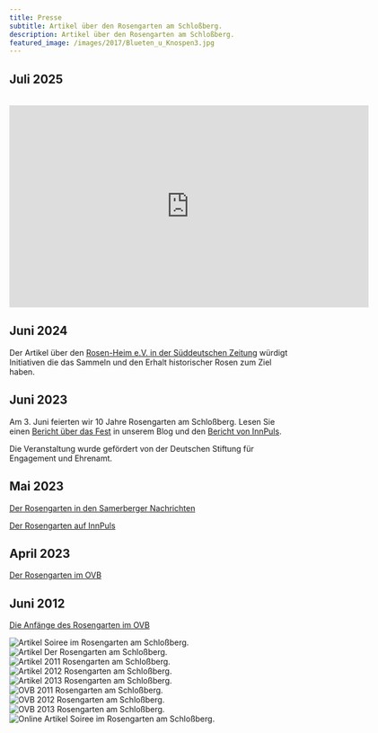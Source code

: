 ```yaml
---
title: Presse
subtitle: Artikel über den Rosengarten am Schloßberg.
description: Artikel über den Rosengarten am Schloßberg.
featured_image: /images/2017/Blueten_u_Knospen3.jpg
---
```


## Juli 2025

<br>
<div class="wrap">
  <iframe src="https://www.ardmediathek.de/embed/Y3JpZDovL2JyLmRlL2Jyb2FkY2FzdC9GMjAyNFdPMDA2MzMyQTA?startTime=785.27&endTime=1184.45" width="640" height="360" allowfullscreen allow="clipboard-read; clipboard-write" frameBorder="0" scrolling="no"></iframe>
</div>

## Juni 2024

Der Artikel über den [Rosen-Heim e.V. in der Süddeutschen Zeitung](https://www.sueddeutsche.de/projekte/artikel/stil/rosen-alte-sorten-rosenheim-e258045/) würdigt Initiativen die das Sammeln und den Erhalt historischer Rosen zum Ziel haben.

## Juni 2023 

Am 3. Juni feierten wir 10 Jahre Rosengarten am Schloßberg.
Lesen Sie einen [Bericht über das Fest](/blog/10-jahre-rosengarten) in unserem Blog und den [Bericht von InnPuls](https://innpuls.me/ein-fest-aus-duft-und-farben/).

Die Veranstaltung wurde gefördert von der Deutschen Stiftung für Engagement und Ehrenamt.

## Mai 2023

[Der Rosengarten in den Samerberger Nachrichten](https://www.samerbergernachrichten.de/sehenswert-der-rosengarten-auf-der-schlossbergkuppe/)

[Der Rosengarten auf InnPuls](https://innpuls.me/schlossberger-rosengarten-braucht-hilfe/)

## April 2023

[Der Rosengarten im OVB](https://hz.ovb.net/6yKw)

## Juni 2012

[Die Anfänge des Rosengarten im OVB](https://www.ovb-online.de/rosenheim/rosenheim-land/start-rosige-zeiten-2353215.html)

<div class="gallery" data-columns="3">
	<img src="/images/presse/bezaubernde.soiree.im.rosengarten.2015klein.jpg" alt="Artikel Soiree im Rosengarten am Schloßberg.">
	<img src="/images/presse/der.rosengarten.am.schloberg.gk20150515klein.jpg" alt="Artikel Der Rosengarten am Schloßberg.">
	<img src="/images/presse/gemeindekurier20110617.jpg" alt="Artikel 2011 Rosengarten am Schloßberg.">
	<img src="/images/presse/gemeindekurier20120615klein.jpg" alt="Artikel 2012 Rosengarten am Schloßberg.">
	<img src="/images/presse/gemeindekurier20130719klein.jpg" alt="Artikel 2013 Rosengarten am Schloßberg.">
	<img src="/images/presse/ovb20110531berichtgemeinderatklein.jpg" alt="OVB 2011 Rosengarten am Schloßberg.">
	<img src="/images/presse/ovb20120615klein.jpg" alt="OVB 2012 Rosengarten am Schloßberg.">
	<img src="/images/presse/ovb20130618klein.jpg" alt="OVB 2013 Rosengarten am Schloßberg.">
	<img src="/images/presse/rosengartensoireebezaubertebesucherrosenheimla.jpg" alt="Online Artikel Soiree im Rosengarten am Schloßberg.">
</div>

